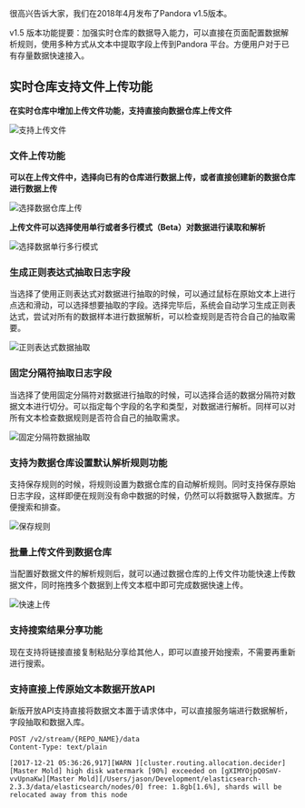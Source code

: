 很高兴告诉大家，我们在2018年4月发布了Pandora v1.5版本。

v1.5 版本功能提要：加强实时仓库的数据导入能力，可以直接在页面配置数据解析规则，使用多种方式从文本中提取字段上传到Pandora 平台。方便用户对于已有存量数据快速接入。

## 实时仓库支持文件上传功能


**在实时仓库中增加上传文件功能，支持直接向数据仓库上传文件**

![支持上传文件](https://pandora-kibana.qiniu.com/release-2018-04-18/1.png)

### 文件上传功能

**可以在上传文件中，选择向已有的仓库进行数据上传，或者直接创建新的数据仓库进行数据上传**

![选择数据仓库上传](https://pandora-kibana.qiniu.com/release-2018-04-18/2-choose.png)

**上传文件可以选择使用单行或者多行模式（Beta）对数据进行读取和解析**

![选择数据单行多行模式](https://pandora-kibana.qiniu.com/release-2018-04-18/3-read.png)


### 生成正则表达式抽取日志字段

当选择了使用正则表达式对数据进行抽取的时候，可以通过鼠标在原始文本上进行点选和滑动，可以选择想要抽取的字段。选择完毕后，系统会自动学习生成正则表达式，尝试对所有的数据样本进行数据解析，可以检查规则是否符合自己的抽取需要。

![正则表达式数据抽取](https://pandora-kibana.qiniu.com/release-2018-04-18/4-regex.png)


### 固定分隔符抽取日志字段

当选择了使用固定分隔符对数据进行抽取的时候，可以选择合适的数据分隔符对数据文本进行切分。可以指定每个字段的名字和类型，对数据进行解析。同样可以对所有文本检查数据规则是否符合自己的抽取需求。

![固定分隔符数据抽取](https://pandora-kibana.qiniu.com/release-2018-04-18/5-csv.png)

### 支持为数据仓库设置默认解析规则功能

支持保存规则的时候，将规则设置为数据仓库的自动解析规则。同时支持保存原始日志字段，这样即便在规则没有命中数据的时候，仍然可以将数据导入数据库。方便搜索和排查。

![保存规则](https://pandora-kibana.qiniu.com/release-2018-04-18/6-save.png)

### 批量上传文件到数据仓库

当配置好数据文件的解析规则后，就可以通过数据仓库的上传文件功能快速上传数据文件，同时拖拽多个数据到上传文本框中即可完成数据快速上传。

![快速上传](https://pandora-kibana.qiniu.com/release-2018-04-18/7-quickupload.png)

### 支持搜索结果分享功能

现在支持将链接直接复制粘贴分享给其他人，即可以直接开始搜索，不需要再重新进行搜索。

### 支持直接上传原始文本数据开放API 

新版开放API支持直接将数据文本置于请求体中，可以直接服务端进行数据解析，字段抽取和数据入库。

```
POST /v2/stream/{REPO_NAME}/data
Content-Type: text/plain

[2017-12-21 05:36:26,917][WARN ][cluster.routing.allocation.decider] [Master Mold] high disk watermark [90%] exceeded on [gXIMYOjpQ0SmV-vvUpnaKw][Master Mold][/Users/jason/Development/elasticsearch-2.3.3/data/elasticsearch/nodes/0] free: 1.8gb[1.6%], shards will be relocated away from this node
```